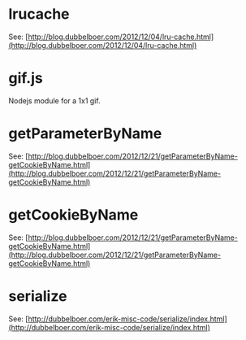 
lrucache
========
See: [http://blog.dubbelboer.com/2012/12/04/lru-cache.html](http://blog.dubbelboer.com/2012/12/04/lru-cache.html)

gif.js
======
Nodejs module for a 1x1 gif.

getParameterByName
==================
See: [http://blog.dubbelboer.com/2012/12/21/getParameterByName-getCookieByName.html](http://blog.dubbelboer.com/2012/12/21/getParameterByName-getCookieByName.html)

getCookieByName
===============
See: [http://blog.dubbelboer.com/2012/12/21/getParameterByName-getCookieByName.html](http://blog.dubbelboer.com/2012/12/21/getParameterByName-getCookieByName.html)

serialize
=========
See: [http://dubbelboer.com/erik-misc-code/serialize/index.html](http://dubbelboer.com/erik-misc-code/serialize/index.html)

